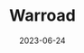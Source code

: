 ---
title: "Warroad"
type: city
borders:
  - Canada
date: 2023-06-24
hashtag: "warroad"
state:
  - Minnesota
tags:
  - city
  - Minnesota
---